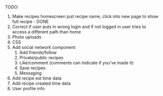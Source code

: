 TODO:

1. Make recipes homescreen just recipe name, click into new page to show full recipe - DONE
2. Correct if user puts in wrong login and if not logged in user tries to access a different path than home
3. Photo uploads
4. CSS
5. Add social network component:
	1. Add friends/follow
	2. Private/public recipes
	3. Like/comment (comments can indicate if you've made it)
	4. Save recipes
	5. Messaging
6. Add recipe est time data
7. Add recipe created time data
8. User profile info
